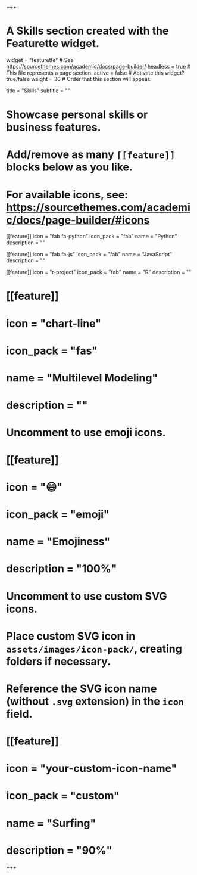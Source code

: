 +++
# A Skills section created with the Featurette widget.
widget = "featurette"  # See https://sourcethemes.com/academic/docs/page-builder/
headless = true  # This file represents a page section.
active = false  # Activate this widget? true/false
weight = 30  # Order that this section will appear.

title = "Skills"
subtitle = ""

# Showcase personal skills or business features.
# 
# Add/remove as many `[[feature]]` blocks below as you like.
# 
# For available icons, see: https://sourcethemes.com/academic/docs/page-builder/#icons
  
[[feature]]
  icon = "fab fa-python"
  icon_pack = "fab"
  name = "Python"
  description = ""
  
  [[feature]]
  icon = "fab fa-js"
  icon_pack = "fab"
  name = "JavaScript"
  description = ""
  
  [[feature]]
  icon = "r-project"
  icon_pack = "fab"
  name = "R"
  description = ""
  
 # [[feature]]
 # icon = "chart-line"
 # icon_pack = "fas"
 # name = "Multilevel Modeling"
 # description = ""  

# Uncomment to use emoji icons.
# [[feature]]
#  icon = ":smile:"
#  icon_pack = "emoji"
#  name = "Emojiness"
#  description = "100%"  

# Uncomment to use custom SVG icons.
# Place custom SVG icon in `assets/images/icon-pack/`, creating folders if necessary.
# Reference the SVG icon name (without `.svg` extension) in the `icon` field.
# [[feature]]
#  icon = "your-custom-icon-name"
#  icon_pack = "custom"
#  name = "Surfing"
#  description = "90%"

+++

